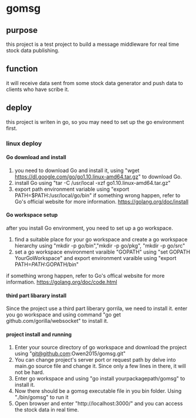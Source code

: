 # gomsg

## purpose
this project is a test project to build a message middleware for real time stock data publishing.

## function
it will receive data sent from some stock data generator and push data to clients who have scribe it.

## deploy
this project is writen in go, so  you may need to set up the go environment first.
###  linux deploy
#### Go download and install
1. you need to download Go and install it, using "wget https://dl.google.com/go/go1.10.linux-amd64.tar.gz" to download Go.
2. install Go using "tar -C /usr/local -xzf go1.10.linux-amd64.tar.gz"
3. export path environment variable using "export PATH=$PATH:/usr/local/go/bin"
if something wrong happen, refer to Go's official website for more information. 
https://golang.org/doc/install

#### Go workspace setup
after you install Go environment, you need to set up a go workspace.
1. find a suitable place for your go workspace and create a go workspace hierarchy using "mkdir -p go/bin","mkdir -p go/pkg", "mkdir -p go/src"
2. set a go workspace environment varaible "GOPATH" using "set GOPATH YourGoWorkspace" and export environment varaible using "export PATH=$PATH:$GOPATH/bin"


if something wrong happen, refer to Go's offical website for more information.
https://golang.org/doc/code.html

#### third part libarary install
Since the project use a third part liberary gorrila, we need to install it.
enter you go workspace and using command "go get github.com/gorilla/websocket" to install it.

#### project install and running
1. Enter your source directory of go workspace and download the project using "git@github.com:Owen2015/gomsg.git"
2. You can change project's server port or request path by delve into main.go source file and change it. Since only a few lines in there, it will not be hard.
3. Enter go workspace and using "go install yourpackagepath/gomsg" to install it.
4. Now there should be a gomsg executable file in you bin folder. Using "./bin/gomsg" to run it
5. Open browser and enter "http://localhost:3000/" and you can access the stock data in real time.

